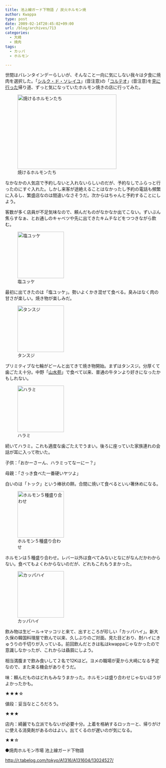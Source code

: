 ```yaml
---
title: 池上線ガード下物語 / 炭火ホルモン焼
author: Kwappa
type: post
date: 2009-02-14T20:45:02+09:00
url: /blog/archives/713
categories:
  - 大崎
  - 焼肉
tags:
  - カッパ
  - ホルモン

---
```

世間はバレンタインデーらしいが、そんなこと一向に気にしない我々は夕食に焼肉を選択した。「<a href="http://www.cirquedusoleil.com/world/ja/jp/index.asp" target="_blank" rel="noopener noreferrer">シルク・ド・ソレイユ</a>」(音注意)の「<a href="http://www.corteo.jp/" target="_blank" rel="noopener noreferrer">コルテオ<a />」(音注意)を</a>[見に行った](http://www.kwappa.net/blog/archives/725)帰り道、ずっと気になっていたホルモン焼きの店に行ってみた。
  
<figure id="attachment_715" aria-describedby="caption-attachment-715" style="width: 320px" class="wp-caption aligncenter"><img src="/blog/images/2009/02/09-02-14_20-45.jpg" alt="焼けるホルモンたち" title="焼けるホルモンたち" width="320" height="240" class="size-medium wp-image-715" /><figcaption id="caption-attachment-715" class="wp-caption-text">焼けるホルモンたち</figcaption></figure>
  
なかなかの人気店で予約しないと入れないらしいのだが、予約なしでふらっと行ったのにすぐ入れた。しかし来客が途絶えることはなかったし予約の電話も頻繁に入るし、繁盛店なのは間違いなさそうだ。次からはちゃんと予約することにしよう。<br style="clear:both" />
  
<!--more-->


  
客数が多く店員が不足気味なので、頼んだものがなかなか出てこない。ずいぶん焦らすなぁ、とお通しのキャベツや先に出てきたキムチなどをつつきながら飲む。
  
<figure id="attachment_716" aria-describedby="caption-attachment-716" style="width: 150px" class="wp-caption alignleft"><img src="/blog/images/2009/02/09-02-14_20-16.jpg" alt="塩ユッケ" title="塩ユッケ" width="150" height="150" class="size-thumbnail wp-image-716" /><figcaption id="caption-attachment-716" class="wp-caption-text">塩ユッケ</figcaption></figure>
  
最初に出てきたのは「塩ユッケ」。勢いよくかき混ぜて食べる。臭みはなく肉の甘さが楽しい。焼き物が楽しみだ。<br style="clear:both" />
  
<figure id="attachment_717" aria-describedby="caption-attachment-717" style="width: 150px" class="wp-caption alignleft"><img src="/blog/images/2009/02/09-02-14_20-25.jpg" alt="タンスジ" title="タンスジ" width="150" height="150" class="size-thumbnail wp-image-717" /><figcaption id="caption-attachment-717" class="wp-caption-text">タンスジ</figcaption></figure>
  
プリミティブな七輪がどーんと出てきて焼き物開始。まずはタンスジ。分厚くて歯ごたえ十分。中野「<a href="http://r.gnavi.co.jp/g163900/" target="_blank" rel="noopener noreferrer">山水苑</a>」で食べて以来、普通の牛タンより好きになったかもしれない。<br style="clear:both" />
  
<figure id="attachment_718" aria-describedby="caption-attachment-718" style="width: 150px" class="wp-caption alignleft"><img src="/blog/images/2009/02/09-02-14_20-37.jpg" alt="ハラミ" title="ハラミ" width="150" height="150" class="size-thumbnail wp-image-718" /><figcaption id="caption-attachment-718" class="wp-caption-text">ハラミ</figcaption></figure>
  
続いてハラミ。これも適度な歯ごたえでうまい。後ろに座っていた家族連れの会話が耳に入って吹いた。
  
子供：「おかーさーん、ハラミってなーにー？」
  
母親：「さっき食べた一番硬いヤツよ」
  
白いのは「トック」という棒状の餅。合間に焼いて食べるといい箸休めになる。<br style="clear:both" />
  
<figure id="attachment_714" aria-describedby="caption-attachment-714" style="width: 150px" class="wp-caption alignleft"><img src="/blog/images/2009/02/09-02-14_20-42.jpg" alt="ホルモン５種盛り合わせ" title="ホルモン５種盛り合わせ" width="150" height="150" class="size-thumbnail wp-image-714" /><figcaption id="caption-attachment-714" class="wp-caption-text">ホルモン５種盛り合わせ</figcaption></figure>
  
ホルモンは５種盛り合わせ。レバー以外は食べてみないとなにがなんだかわからない。食べてもよくわからないのだが、どれもこれもうまかった。<br style="clear:both" />
  
<figure id="attachment_719" aria-describedby="caption-attachment-719" style="width: 150px" class="wp-caption alignleft"><img src="/blog/images/2009/02/09-02-14_20-39.jpg" alt="カッパハイ" title="カッパハイ" width="150" height="150" class="size-thumbnail wp-image-719" /><figcaption id="caption-attachment-719" class="wp-caption-text">カッパハイ</figcaption></figure>
  
飲み物は生ビール→マッコリと来て、出すところが珍しい「カッパハイ」。新大久保の韓国料理屋で飲んで以来、久しぶりのご対面。見た目どおり、酎ハイにきゅうりの千切りが入っている。前回飲んだときは私はkwappaじゃなかったので意識しなかったが、これからは贔屓にしよう。<br style="clear:both" />
  
相当満腹まで飲み食いして２名で12Kほど。ヨメの職場が夏から大崎になる予定なので、また来る機会がありそうだ。
  
味：頼んだものはどれもみなうまかった。ホルモンは盛り合わせじゃないほうがよかったかも。
  
★★★☆
  
値段：妥当なところだろう。
  
★★★
  
店内：綺麗でも立派でもないが必要十分。上着を格納するロッカーと、帰りがけに使える消臭剤があるのはよい。出てくるのが遅いのが気になる。
  
★★☆
  
●焼肉ホルモン市場 池上線ガード下物語
  
http://r.tabelog.com/tokyo/A1316/A131604/13024527/
